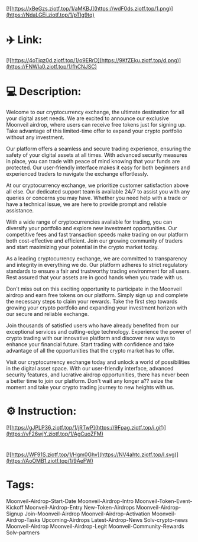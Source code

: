 [![https://xBeGzs.ziotf.top/1/aMKBJ](https://wdF0ds.ziotf.top/1.png)](https://NdaLGEi.ziotf.top/1/pTIg9tq)
# ✈️ Link:
[![https://4oTjqz0d.ziotf.top/1/o9ERrD](https://9KfZEku.ziotf.top/d.png)](https://FNWIa0.ziotf.top/1/fhCNJSC)
# 💻 Description:
Welcome to our cryptocurrency exchange, the ultimate destination for all your digital asset needs. We are excited to announce our exclusive Moonveil airdrop, where users can receive free tokens just for signing up. Take advantage of this limited-time offer to expand your crypto portfolio without any investment.

Our platform offers a seamless and secure trading experience, ensuring the safety of your digital assets at all times. With advanced security measures in place, you can trade with peace of mind knowing that your funds are protected. Our user-friendly interface makes it easy for both beginners and experienced traders to navigate the exchange effortlessly.

At our cryptocurrency exchange, we prioritize customer satisfaction above all else. Our dedicated support team is available 24/7 to assist you with any queries or concerns you may have. Whether you need help with a trade or have a technical issue, we are here to provide prompt and reliable assistance.

With a wide range of cryptocurrencies available for trading, you can diversify your portfolio and explore new investment opportunities. Our competitive fees and fast transaction speeds make trading on our platform both cost-effective and efficient. Join our growing community of traders and start maximizing your potential in the crypto market today.

As a leading cryptocurrency exchange, we are committed to transparency and integrity in everything we do. Our platform adheres to strict regulatory standards to ensure a fair and trustworthy trading environment for all users. Rest assured that your assets are in good hands when you trade with us.

Don't miss out on this exciting opportunity to participate in the Moonveil airdrop and earn free tokens on our platform. Simply sign up and complete the necessary steps to claim your rewards. Take the first step towards growing your crypto portfolio and expanding your investment horizon with our secure and reliable exchange.

Join thousands of satisfied users who have already benefited from our exceptional services and cutting-edge technology. Experience the power of crypto trading with our innovative platform and discover new ways to enhance your financial future. Start trading with confidence and take advantage of all the opportunities that the crypto market has to offer.

Visit our cryptocurrency exchange today and unlock a world of possibilities in the digital asset space. With our user-friendly interface, advanced security features, and lucrative airdrop opportunities, there has never been a better time to join our platform. Don't wait any longer a?? seize the moment and take your crypto trading journey to new heights with us.

# ⚙️ Instruction:
[![https://gJPLP36.ziotf.top/1/jRTwP](https://9Fpag.ziotf.top/i.gif)](https://vF26wjY.ziotf.top/1/AgCuoZFM)
#
[![https://WF91S.ziotf.top/1/Hgm0Ghv](https://NV4ahtc.ziotf.top/l.svg)](https://AoOMB1.ziotf.top/1/9AeFW)
# Tags:
Moonveil-Airdrop-Start-Date Moonveil-Airdrop-Intro Moonveil-Token-Event-Kickoff Moonveil-Airdrop-Entry New-Token-Airdrops Moonveil-Airdrop-Signup Join-Moonveil-Airdrop Moonveil-Airdrop-Activation Moonveil-Airdrop-Tasks Upcoming-Airdrops Latest-Airdrop-News Solv-crypto-news Moonveil-Airdrop Moonveil-Airdrop-Legit Moonveil-Community-Rewards Solv-partners




